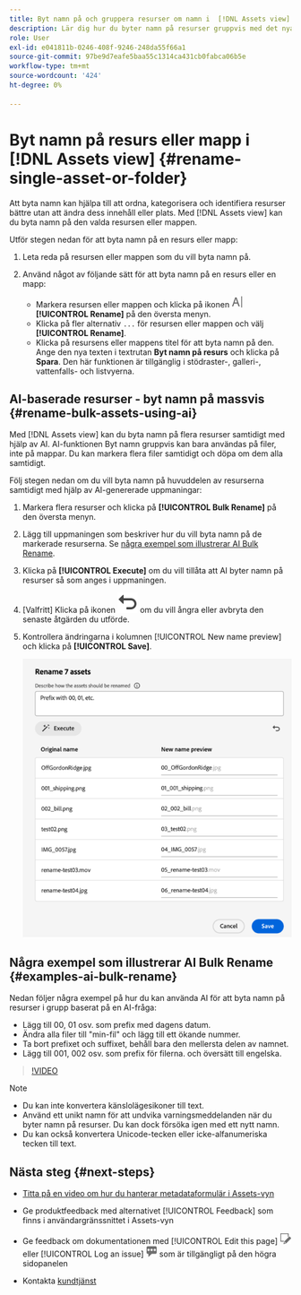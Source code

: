 ```yaml
---
title: Byt namn på och gruppera resurser om namn i  [!DNL Assets view]
description: Lär dig hur du byter namn på resurser gruppvis med det nya användargränssnittet i Assets (Assets-vyn). Det gör det möjligt att byta namn på flera resurser samtidigt.
role: User
exl-id: e041811b-0246-408f-9246-248da55f66a1
source-git-commit: 97be9d7eafe5baa55c1314ca431cb0fabca06b5e
workflow-type: tm+mt
source-wordcount: '424'
ht-degree: 0%

---
```


# Byt namn på resurs eller mapp i [!DNL Assets view] {#rename-single-asset-or-folder}

Att byta namn kan hjälpa till att ordna, kategorisera och identifiera resurser bättre utan att ändra dess innehåll eller plats. Med [!DNL Assets view] kan du byta namn på den valda resursen eller mappen.

Utför stegen nedan för att byta namn på en resurs eller mapp:

1. Leta reda på resursen eller mappen som du vill byta namn på.

1. Använd något av följande sätt för att byta namn på en resurs eller en mapp:

   * Markera resursen eller mappen och klicka på ikonen ![Byt namn](assets/do-not-localize/rename-icon.png) **[!UICONTROL Rename]** på den översta menyn.
   * Klicka på fler alternativ `...` för resursen eller mappen och välj **[!UICONTROL Rename]**.
   * Klicka på resursens eller mappens titel för att byta namn på den. Ange den nya texten i textrutan **Byt namn på resurs** och klicka på **Spara**. Den här funktionen är tillgänglig i stödraster-, galleri-, vattenfalls- och listvyerna.

## AI-baserade resurser - byt namn på massvis {#rename-bulk-assets-using-ai}

Med [!DNL Assets view] kan du byta namn på flera resurser samtidigt med hjälp av AI. AI-funktionen Byt namn gruppvis kan bara användas på filer, inte på mappar. Du kan markera flera filer samtidigt och döpa om dem alla samtidigt.

Följ stegen nedan om du vill byta namn på huvuddelen av resurserna samtidigt med hjälp av AI-genererade uppmaningar:

1. Markera flera resurser och klicka på **[!UICONTROL Bulk Rename]** på den översta menyn.

1. Lägg till uppmaningen som beskriver hur du vill byta namn på de markerade resurserna. Se [några exempel som illustrerar AI Bulk Rename](#examples-ai-bulk-rename).

1. Klicka på **[!UICONTROL Execute]** om du vill tillåta att AI byter namn på resurser så som anges i uppmaningen.

1. [Valfritt] Klicka på ikonen ![Ångra ](assets/do-not-localize/undo.svg) om du vill ångra eller avbryta den senaste åtgärden du utförde.

1. Kontrollera ändringarna i kolumnen [!UICONTROL New name preview] och klicka på **[!UICONTROL Save]**.

   ![Byt namn på flera AI-filer](assets/ai-bulk-rename.png)

## Några exempel som illustrerar AI Bulk Rename {#examples-ai-bulk-rename}

Nedan följer några exempel på hur du kan använda AI för att byta namn på resurser i grupp baserat på en AI-fråga:

* Lägg till 00, 01 osv. som prefix med dagens datum.
* Ändra alla filer till &quot;min-fil&quot; och lägg till ett ökande nummer.
* Ta bort prefixet och suffixet, behåll bara den mellersta delen av namnet.
* Lägg till 001, 002 osv. som prefix för filerna. och översätt till engelska.

>[!VIDEO](https://video.tv.adobe.com/v/3440975)

>[!NOTE]
>
> * Du kan inte konvertera känslolägesikoner till text.
> * Använd ett unikt namn för att undvika varningsmeddelanden när du byter namn på resurser. Du kan dock försöka igen med ett nytt namn.
> * Du kan också konvertera Unicode-tecken eller icke-alfanumeriska tecken till text.

## Nästa steg {#next-steps}

* [Titta på en video om hur du hanterar metadataformulär i Assets-vyn](https://experienceleague.adobe.com/docs/experience-manager-learn/assets-essentials/configuring/metadata-forms.html)

* Ge produktfeedback med alternativet [!UICONTROL Feedback] som finns i användargränssnittet i Assets-vyn

* Ge feedback om dokumentationen med [!UICONTROL Edit this page] ![redigera sidan](assets/do-not-localize/edit-page.png) eller [!UICONTROL Log an issue] ![skapa ett GitHub-problem](assets/do-not-localize/github-issue.png) som är tillgängligt på den högra sidopanelen

* Kontakta [kundtjänst](https://experienceleague.adobe.com/?support-solution=General#support)
